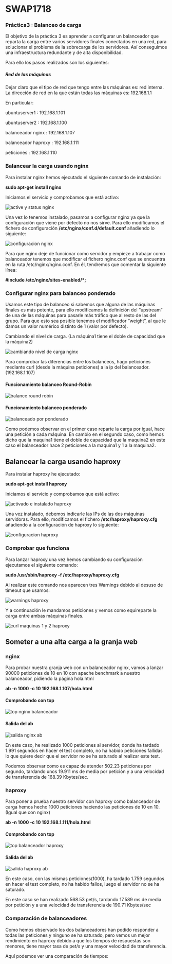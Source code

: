 # SWAP1718
### Práctica3 : Balanceo de carga

El objetivo de la práctica 3 es aprender a configurar un balanceador que reparta la carga entre varios servidores finales conectados en una red, para solucionar el problema de la sobrecarga de los servidores. Así conseguimos una infraestructura redundante y de alta disponibilidad.

Para ello los pasos realizados son los siguientes:

##### Red de las máquinas

Dejar claro que el tipo de red que tengo entre las máquinas es: red interna.
La dirección de red en la que están todas las máquinas es: 192.168.1.1

En particular:

ubuntuserver1       :   192.168.1.101

ubuntuserver2       :   192.168.1.100

balanceador  nginx  :   192.168.1.107

balanceador haproxy :  	192.168.1.111

peticiones          :   192.168.1.110


### Balancear la carga usando nginx

Para instalar nginx hemos ejecutado el siguiente comando de instalación:

**sudo apt-get install nginx**

Iniciamos el servicio y comprobamos que está activo:

![active y status nginx](https://github.com/JairoLuisAbrilMoya/Swap18-19/blob/master/Practicas/Practica%203/imagenes/activeystatusngingx.png)


Una vez lo tenemos instalado, pasamos a configurar nginx ya que la configuración que viene por defecto no nos sirve.
Para ello modificamos el fichero de configuración **/etc/nginx/conf.d/default.conf** añadiendo lo siguiente:

![configuracion nginx](https://github.com/JairoLuisAbrilMoya/Swap18-19/blob/master/Practicas/Practica%203/imagenes/configuracionnginx.PNG)

Para que nginx deje de funcionar como servidor y empieze a trabajar como balanceador tenemos que modificar el fichero nginx.conf que se encuentra en la ruta /etc/nginx/nginx.conf. En él, tendremos que comentar la siguiente línea:

 **#include /etc/nginx/sites-enabled/*;** 
 
 ### Configurar nginx para balanceo ponderado

Usamos este tipo de balanceo si sabemos que alguna de las máquinas finales es más potente, para ello modificamos la definición del “upstream” de una de las máquinas para pasarle más tráfico que al resto de las del grupo. Para que esto sea posible tenemos el modificador “weight”, al que le damos un valor numérico distinto de 1 (valor por defecto).

Cambiando el nivel de carga. (La máquina1 tiene el doble de capacidad que la máquina2)

![cambiando nivel de carga nginx](https://github.com/JairoLuisAbrilMoya/Swap18-19/blob/master/Practicas/Practica%203/imagenes/cambiandonivel%20de%20carga%20ngnix.PNG)

Para comprobar las diferencias entre los balanceos, hago peticiones mediante curl (desde la máquina peticiones) a la ip del balanceador. (192.168.1.107)

#### Funcionamiento balanceo Round-Robin

![balance round robin](https://github.com/JairoLuisAbrilMoya/Swap18-19/blob/master/Practicas/Practica%203/imagenes/balanceo%20round%20robin.PNG)

#### Funcionamiento balanceo ponderado

![balanceado por ponderado](https://github.com/JairoLuisAbrilMoya/Swap18-19/blob/master/Practicas/Practica%203/imagenes/balanceo%20por%20ponderado.PNG)


Como podemos observar en el primer caso reparte la carga por igual, hace una petición a cada máquina. En cambio en el segundo caso, como hemos dicho que la maquina1 tiene el doble de capacidad que la maquina2 en este caso el balanceador hace 2 peticiones a la maquina1 y 1 a la maquina2.

## Balancear la carga usando haproxy

Para instalar haproxy he ejecutado:

**sudo apt-get install haproxy**

Iniciamos el servicio y comprobamos que está activo:

![activado e instalado haproxy](https://github.com/JairoLuisAbrilMoya/Swap18-19/blob/master/Practicas/Practica%203/imagenes/haproxyactivado%20e%20intsalado.PNG)

Una vez instalado, debemos indicarle las IPs de las dos máquinas servidoras.
Para ello, modificamos el fichero **/etc/haproxy/haproxy.cfg** añadiendo a la configuración de haproxy lo siguiente:

![configuracion haproxy](https://github.com/JairoLuisAbrilMoya/Swap18-19/blob/master/Practicas/Practica%203/imagenes/configuracionhaproxy.PNG)

### Comprobar que funciona

Para lanzar haproxy una vez hemos cambiando su configuración ejecutamos el siguiente comando:

**sudo /usr/sbin/haproxy -f /etc/haproxy/haproxy.cfg**

Al realizar este comando nos aparecen tres Warnings debido al desuso de timeout que usamos:

![warnings haproxy](https://github.com/JairoLuisAbrilMoya/Swap18-19/blob/master/Practicas/Practica%203/imagenes/warning%20del%20comando%20debido%20al%20desuso%20de%20timeout.PNG)


Y a continuación le mandamos peticiones y vemos como equireparte la carga entre ambas máquinas finales.

![curl maquinas 1 y 2 haproxy](https://github.com/JairoLuisAbrilMoya/Swap18-19/blob/master/Practicas/Practica%203/imagenes/curl%20de%20maquinas1y2%20para%20haproxy.PNG)


## Someter a una alta carga a la granja web
### nginx

Para probar nuestra granja web con un balanceador nginx, vamos a lanzar 90000 peticiones de 10 en 10 con apache benchmark a nuestro balanceador, pidiendo la página hola.html

**ab -n 1000 -c 10 192.168.1.107/hola.html**

#### Comprobando con top

![top nginx balanceador](https://github.com/JairoLuisAbrilMoya/Swap18-19/blob/master/Practicas/Practica%203/imagenes/topbalanceadornginx.PNG)

#### Salida del ab

![salida nginx ab](https://github.com/JairoLuisAbrilMoya/Swap18-19/blob/master/Practicas/Practica%203/imagenes/salida%20ab%20nginx.PNG)

En este caso, he realizado 1000 peticiones al servidor, donde ha tardado 1.991 segundos en hacer el test completo, no ha habido peticiones fallidas lo que quiere decir que el servidor no se ha saturado al realizar este test.

Podemos observar como es capaz de atender 502.23 peticiones por segundo, tardando unos 19.911 ms de media por petición y a una velocidad de transferencia de 168.39 Kbytes/sec.


### haproxy

Para poner a prueba nuestro servidor con haproxy como balanceador de carga hemos hecho 1000 peticiones haciendo las peticiones de 10 en 10. (Igual que con nginx)

**ab -n 1000 -c 10 192.168.1.111/hola.html**

#### Comprobando con top

![top balanceador haproxy](https://github.com/JairoLuisAbrilMoya/Swap18-19/blob/master/Practicas/Practica%203/imagenes/topbalanceadorhaproxy.PNG)

#### Salida del ab

![salida haproxy ab ](https://github.com/JairoLuisAbrilMoya/Swap18-19/blob/master/Practicas/Practica%203/imagenes/salida%20ab%20haproxy.PNG)

En este caso, con las mismas peticiones(1000), ha tardado 1.759 segundos en hacer el test completo, no ha habido fallos, luego el servidor no se ha saturado.

En este caso se han realizado 568.53 pet/s, tardando 17.589 ms de media por petición y a una velocidad de transferencia de 190.71 Kbytes/sec


### Comparación de balanceadores

Como hemos observado los dos balanceadores han podido responder a todas las peticiones y ninguno se ha saturado, pero vemos un mejor rendimiento en haproxy debido a que los tiempos de respuestas son menores, tiene mayor tasa de pet/s y una mayor velocidad de transferencia.

Aquí podemos ver una comparación de tiempos:


